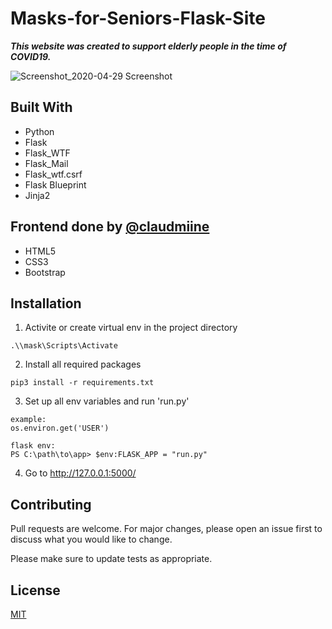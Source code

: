 <h1> Masks-for-Seniors-Flask-Site </h1>

 ***This website was created to support elderly people in the time of COVID19.***

![Screenshot_2020-04-29 Screenshot](https://user-images.githubusercontent.com/60942490/80635364-b31a8600-8a53-11ea-90c1-198cce119484.png)

## Built With
* Python
* Flask
* Flask_WTF
* Flask_Mail
* Flask_wtf.csrf
* Flask Blueprint
* Jinja2
## Frontend done by [@claudmiine](https://github.com/claudmiine)
* HTML5
* CSS3
* Bootstrap

## Installation

1. Activite or create virtual env in the project directory
```
.\\mask\Scripts\Activate
```
2. Install all required packages

```
pip3 install -r requirements.txt
```


3. Set up all env variables and run 'run.py'
    
```
example: 
os.environ.get('USER')
```
```
flask env:
PS C:\path\to\app> $env:FLASK_APP = "run.py"

```
4. Go to http://127.0.0.1:5000/



## Contributing
Pull requests are welcome. For major changes, please open an issue first to discuss what you would like to change.

Please make sure to update tests as appropriate.

## License
[MIT](https://choosealicense.com/licenses/mit/)
